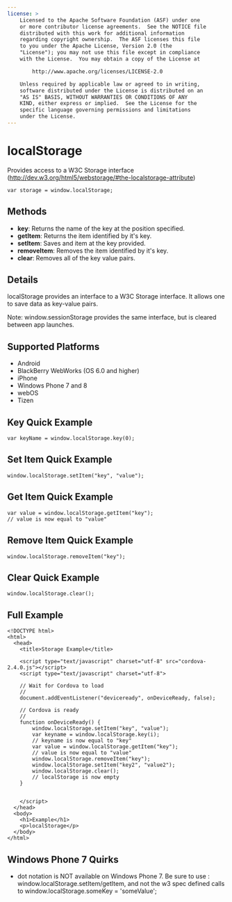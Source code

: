 ```yaml
---
license: >
    Licensed to the Apache Software Foundation (ASF) under one
    or more contributor license agreements.  See the NOTICE file
    distributed with this work for additional information
    regarding copyright ownership.  The ASF licenses this file
    to you under the Apache License, Version 2.0 (the
    "License"); you may not use this file except in compliance
    with the License.  You may obtain a copy of the License at

        http://www.apache.org/licenses/LICENSE-2.0

    Unless required by applicable law or agreed to in writing,
    software distributed under the License is distributed on an
    "AS IS" BASIS, WITHOUT WARRANTIES OR CONDITIONS OF ANY
    KIND, either express or implied.  See the License for the
    specific language governing permissions and limitations
    under the License.
---
```


localStorage
===============

Provides access to a W3C Storage interface (http://dev.w3.org/html5/webstorage/#the-localstorage-attribute)

    var storage = window.localStorage;

Methods
-------

- __key__: Returns the name of the key at the position specified. 
- __getItem__: Returns the item identified by it's key.
- __setItem__: Saves and item at the key provided.
- __removeItem__: Removes the item identified by it's key.
- __clear__: Removes all of the key value pairs.

Details
-----------

localStorage provides an interface to a W3C Storage interface.  It allows one to save data as key-value pairs.

Note: window.sessionStorage provides the same interface, but is cleared between app launches.

Supported Platforms
-------------------

- Android
- BlackBerry WebWorks (OS 6.0 and higher)
- iPhone
- Windows Phone 7 and 8
- webOS
- Tizen

Key Quick Example
-------------

    var keyName = window.localStorage.key(0);

Set Item Quick Example
-------------

    window.localStorage.setItem("key", "value");

Get Item Quick Example
-------------

	var value = window.localStorage.getItem("key");
	// value is now equal to "value"

Remove Item Quick Example
-------------

	window.localStorage.removeItem("key");

Clear Quick Example
-------------

	window.localStorage.clear();

Full Example
------------

    <!DOCTYPE html>
    <html>
      <head>
        <title>Storage Example</title>

        <script type="text/javascript" charset="utf-8" src="cordova-2.4.0.js"></script>
        <script type="text/javascript" charset="utf-8">

        // Wait for Cordova to load
        //
        document.addEventListener("deviceready", onDeviceReady, false);

        // Cordova is ready
        //
        function onDeviceReady() {
			window.localStorage.setItem("key", "value");
			var keyname = window.localStorage.key(i);
			// keyname is now equal to "key"
			var value = window.localStorage.getItem("key");
			// value is now equal to "value"
			window.localStorage.removeItem("key");
			window.localStorage.setItem("key2", "value2");
			window.localStorage.clear();
			// localStorage is now empty
        }
    

        </script>
      </head>
      <body>
        <h1>Example</h1>
        <p>localStorage</p>
      </body>
    </html>


Windows Phone 7 Quirks
-------------

- dot notation is NOT available on Windows Phone 7. Be sure to use : window.localStorage.setItem/getItem, and not the w3 spec defined calls to window.localStorage.someKey = 'someValue';
